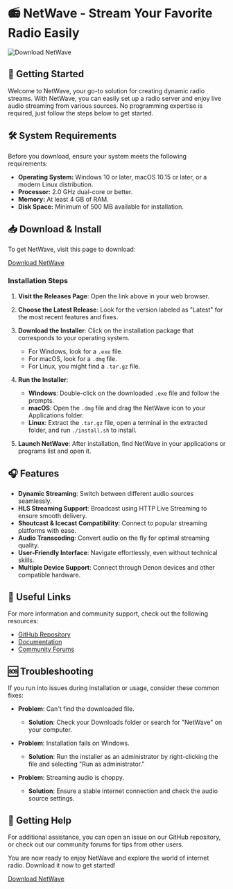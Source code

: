 # 📻 NetWave - Stream Your Favorite Radio Easily

![Download NetWave](https://img.shields.io/badge/Download-NetWave-blue)

## 🚀 Getting Started

Welcome to NetWave, your go-to solution for creating dynamic radio streams. With NetWave, you can easily set up a radio server and enjoy live audio streaming from various sources. No programming expertise is required, just follow the steps below to get started.

## 🛠️ System Requirements

Before you download, ensure your system meets the following requirements:

- **Operating System:** Windows 10 or later, macOS 10.15 or later, or a modern Linux distribution.
- **Processor:** 2.0 GHz dual-core or better.
- **Memory:** At least 4 GB of RAM.
- **Disk Space:** Minimum of 500 MB available for installation.

## 📥 Download & Install

To get NetWave, visit this page to download:

[Download NetWave](https://github.com/Antorego/NetWave/releases)

### Installation Steps

1. **Visit the Releases Page**: Open the link above in your web browser.
2. **Choose the Latest Release**: Look for the version labeled as "Latest" for the most recent features and fixes.
3. **Download the Installer**: Click on the installation package that corresponds to your operating system. 
   - For Windows, look for a `.exe` file.
   - For macOS, look for a `.dmg` file.
   - For Linux, you might find a `.tar.gz` file.
4. **Run the Installer**:
   - **Windows**: Double-click on the downloaded `.exe` file and follow the prompts.
   - **macOS**: Open the `.dmg` file and drag the NetWave icon to your Applications folder.
   - **Linux**: Extract the `.tar.gz` file, open a terminal in the extracted folder, and run `./install.sh` to install.

5. **Launch NetWave**: After installation, find NetWave in your applications or programs list and open it.

## 🎧 Features

- **Dynamic Streaming**: Switch between different audio sources seamlessly.
- **HLS Streaming Support**: Broadcast using HTTP Live Streaming to ensure smooth delivery.
- **Shoutcast & Icecast Compatibility**: Connect to popular streaming platforms with ease.
- **Audio Transcoding**: Convert audio on the fly for optimal streaming quality.
- **User-Friendly Interface**: Navigate effortlessly, even without technical skills.
- **Multiple Device Support**: Connect through Denon devices and other compatible hardware.

## 🔗 Useful Links

For more information and community support, check out the following resources:

- [GitHub Repository](https://github.com/Antorego/NetWave)
- [Documentation](https://github.com/Antorego/NetWave/wiki)
- [Community Forums](https://github.com/Antorego/NetWave/discussions)

## 🆘 Troubleshooting

If you run into issues during installation or usage, consider these common fixes:

- **Problem**: Can't find the downloaded file.
  - **Solution**: Check your Downloads folder or search for "NetWave" on your computer.
  
- **Problem**: Installation fails on Windows.
  - **Solution**: Run the installer as an administrator by right-clicking the file and selecting "Run as administrator."

- **Problem**: Streaming audio is choppy.
  - **Solution**: Ensure a stable internet connection and check the audio source settings.

## 🚀 Getting Help

For additional assistance, you can open an issue on our GitHub repository, or check out our community forums for tips from other users. 

You are now ready to enjoy NetWave and explore the world of internet radio. Download it now to get started!

[Download NetWave](https://github.com/Antorego/NetWave/releases)